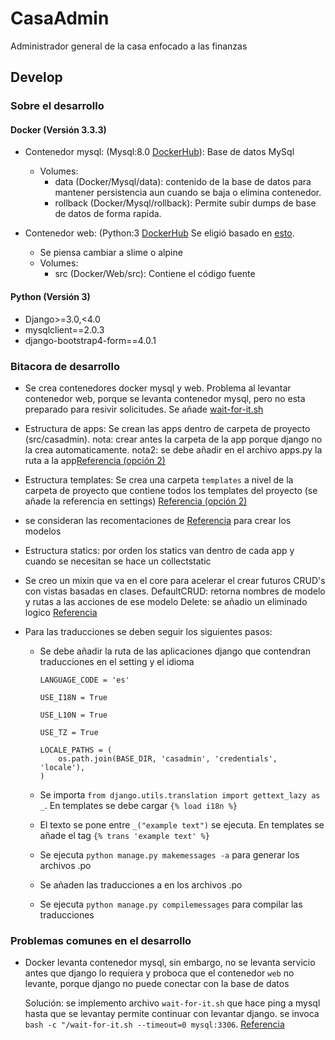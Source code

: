 # CasaAdmin
Administrador general de la casa enfocado a las finanzas
## Develop
### Sobre el desarrollo
#### Docker (Versión 3.3.3)
- Contenedor mysql: (Mysql:8.0 [DockerHub](https://hub.docker.com/layers/mysql/library/mysql/8.0/images/sha256-68b207d01891915410db3b5bc1f69963e3dc8f23813fd01e61e6d7e7e3a46680?context=explore)): Base de datos MySql
    - Volumes:
        - data (Docker/Mysql/data): contenido de la base de datos para mantener persistencia aun cuando se baja o elimina contenedor.
        - rollback (Docker/Mysql/rollback): Permite subir dumps de base de datos de forma rapida.

- Contenedor web: (Python:3 [DockerHub](https://hub.docker.com/layers/python/library/python/3/images/sha256-593703a76f19405f22c3c0b6c7bed36f9764052b701c21ee85046edf95c3edab?context=explore) Se eligió basado en [esto](https://medium.com/swlh/alpine-slim-stretch-buster-jessie-bullseye-bookworm-what-are-the-differences-in-docker-62171ed4531d). 
    - Se piensa cambiar a slime o alpine
    - Volumes:
        - src (Docker/Web/src): Contiene el código fuente
#### Python (Versión 3)
- Django>=3.0,<4.0
- mysqlclient==2.0.3
- django-bootstrap4-form==4.0.1
### Bitacora de desarrollo
- Se crea contenedores docker mysql y web. Problema al levantar contenedor web, porque se levanta contenedor mysql, pero no esta preparado para resivir solicitudes. Se añade  [wait-for-it.sh](https://docs.docker.com/compose/startup-order/)

- Estructura de apps: Se crean las apps dentro de carpeta de proyecto (src/casadmin). nota: crear antes la carpeta de la app porque django no la crea automaticamente. nota2: se debe añadir en el archivo apps.py la ruta a la app[Referencia (opción 2)](https://rajasimon.io/blog/django-project-structure/)

- Estructura templates: Se crea una carpeta `templates` a nivel de la carpeta de proyecto que contiene todos los templates del proyecto (se añade la referencia en settings) [Referencia (opción 2)](https://learndjango.com/tutorials/template-structure)

- se consideran las recomentaciones de [Referencia](https://steelkiwi.medium.com/best-practices-working-with-django-models-in-python-b17d98ab92b) para crear los modelos

- Estructura statics: por orden los statics van dentro de cada app y cuando se necesitan se hace un collectstatic

- Se creo un mixin que va en el core para acelerar el crear futuros CRUD's con vistas basadas en clases.
    DefaultCRUD: retorna nombres de modelo y rutas a las acciones de ese modelo
    Delete: se añadio un eliminado logico [Referencia](https://adriennedomingus.com/blog/soft-deletion-in-django)

- Para las traducciones se deben seguir los siguientes pasos:
    - Se debe añadir la ruta de las aplicaciones django que contendran traducciones en el setting y el idioma

        ```
        LANGUAGE_CODE = 'es'

        USE_I18N = True

        USE_L10N = True
        
        USE_TZ = True

        LOCALE_PATHS = (
            os.path.join(BASE_DIR, 'casadmin', 'credentials', 'locale'),
        )
        ```

    - Se importa `from django.utils.translation import gettext_lazy as _`. En templates se debe cargar `{% load i18n %}`
    - El texto se pone entre `_("example text")` se ejecuta. En templates se añade el tag `{% trans 'example text' %}`
    - Se ejecuta `python manage.py makemessages -a` para generar los archivos .po
    - Se añaden las traducciones a en los archivos .po
    - Se ejecuta `python manage.py compilemessages` para compilar las traducciones

### Problemas comunes en el desarrollo
- Docker levanta contenedor mysql, sin embargo, no se levanta servicio antes que django lo requiera y proboca que el contenedor `web` no levante, porque django no puede conectar con la base de datos

    Solución: se implemento archivo `wait-for-it.sh` que hace ping a mysql hasta que se levantay permite continuar con levantar django. se invoca `bash -c "/wait-for-it.sh --timeout=0 mysql:3306`. [Referencia](https://docs.docker.com/compose/startup-order/)